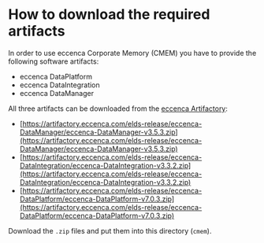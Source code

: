 # How to download the required artifacts

In order to use eccenca Corporate Memory (CMEM) you have to provide the following software artifacts:

- eccenca DataPlatform
- eccenca DataIntegration
- eccenca DataManager

All three artifacts can be downloaded from the [eccenca Artifactory](https://artifactory.eccenca.com):

- [https://artifactory.eccenca.com/elds-release/eccenca-DataManager/eccenca-DataManager-v3.5.3.zip](https://artifactory.eccenca.com/elds-release/eccenca-DataManager/eccenca-DataManager-v3.5.3.zip)
- [https://artifactory.eccenca.com/elds-release/eccenca-DataIntegration/eccenca-DataIntegration-v3.3.2.zip](https://artifactory.eccenca.com/elds-release/eccenca-DataIntegration/eccenca-DataIntegration-v3.3.2.zip)
- [https://artifactory.eccenca.com/elds-release/eccenca-DataPlatform/eccenca-DataPlatform-v7.0.3.zip](https://artifactory.eccenca.com/elds-release/eccenca-DataPlatform/eccenca-DataPlatform-v7.0.3.zip)

Download the `.zip` files and put them into this directory (`cmem`).

